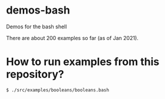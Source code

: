 # demos-bash
Demos for the bash shell

There are about 200 examples so far (as of Jan 2021).

# How to run examples from this repository?

	$ ./src/examples/booleans/booleans.bash
